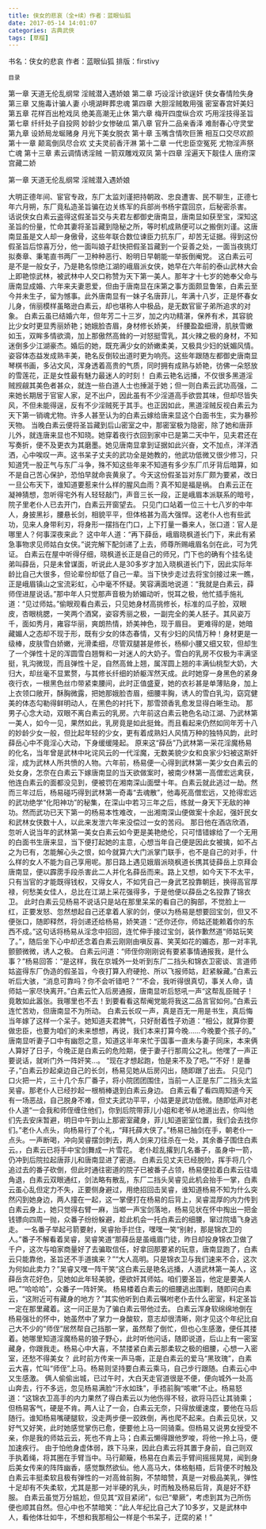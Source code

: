 ```yaml
---
title: 侠女的悲哀（全+续）作者：蓝眼仙狐
date: 2017-05-14 14:01:07
categories: 古典武俠
tags: [草榴]
---
```

书名：侠女的悲哀
    作者：蓝眼仙狐
    排版：firstivy


    目录

第一章 天道无伦乱纲常 淫贼潜入遇娇娘
    第二章 巧设淫计欲逞奸 侠女春情险失身
    第三章 又施毒计骗人妻 小境湖畔葬忠魂
    第四章 大胆淫贼敢用强 密室春宫奸美妇
    第五章 花样百出枪戏凤 绝美高潮无止休
    第六章 梅开四度纵合欢 巧用淫技得圣旨
    第七章 纤纤处子自投网 妙龄少女惨破瓜
    第八章 官升二品亲香泽 难耐春心守灵堂
    第九章 设娇局龙蜒赌身 月光下美女脱衣
    第十章 玉嘴含情吹巨箫 相互口交尽欢颜
    第十一章 颠鸾倒凤尽合欢 丈夫灵前香汗淋
    第十二章 一代忠臣空冤死 尤物淫声祭亡魂
    第十三章 素云调情诱淫贼 一箭双雕戏双凤
    第十四章 淫遍天下靓佳人 唐府深宫藏二娇




第一章 天道无伦乱纲常 淫贼潜入遇娇娘

大明正德年间、宦官专政，东厂太监刘谨把持朝政、忠良遭害、民不聊生，正德七年六月朔，东厂竟私造圣旨骗在边关练军的兵部尚书杨宇霆回京，后秘密杀害。
话说侠女白素云盗得这假圣旨交与夫君左都御史唐南显，唐南显如获至宝，深知这圣旨的份量，忙命其妻将圣旨藏到隐秘之所，等时机成熟便可以之搬倒刘谨。这唐南显虽是文人却一身傲骨，这些年联合数位谏臣力抗东厂，却苦无证据。得到这份假圣旨后惊喜万分，他一面叫娘子赶快把假圣旨藏到一个妥善之处，一面当夜挑灯拟奏章、秉笔直书两厂一卫种种恶行、盼明日早朝能一举扳倒阉党。
这白素云可是不是一般女子，乃是艳名惊绝江湖的峨眉派女侠，她早在六年前的泰山武林大会上即艳惊武林，被武林中人交口称赞为天下第一美人。那年才十七岁的她奉父命与唐南显成婚、六年来夫妻恩爱，但由于唐南显在床第之事方面颇显鲁笨，白素云至今并未生子，留为憾事。此外唐南显有一妹子名唐菲儿，年满十八岁，正是怀春女儿身，俏丽模样虽略逊白素云，却也堪称人中极品，是无数官宦子弟所追求的对象。
白素云虽已结婚六年，但年芳二十三岁，加之内功精湛，保养有术，其容貌比少女时更显秀丽娇艳；她娥脸杏眉，身材修长娇美， 纤腰盈盈细滑，肌肤雪嫩如玉，双眸多情欲滴，加上那傲然高耸的一对怒挺雪乳，其火辣之极的身材，不知迷倒多少江湖豪杰。婚后的她，既充满少女的娇嫩柔美，又极具少妇的妩媚风情。姿容体态益发成熟丰美，艳名反倒较出道时更为响亮。这些年跟随左都御史唐南显琴棋书画，多沾文风，浑身透着高贵的气质，同时拥有成熟与娇艳，彷佛一朵怒放的雪莲花，正是女性最有魅力最迷人的时刻！
白素云艳名远播，不仅很多黑道淫贼觊觎其美色者甚众，就连一些白道人士也捶涎于她；但一则白素云武功高强，二来她长期居于官宦人家，足不出户，因此虽有不少淫道高手欲尝其味，但却尽皆失风，不但未能得逞，反有不少淫贼死于其手。也正因如此，黑道淫贼反视白素云为天下第一销魂尤物。许多人甚至认为的白素云嫁给唐来显这个白面书生，实为暴殄天物。
当晚白素云便将圣旨藏到后山密室之中，那密室极为隐密，除了她和唐菲儿外，就连唐来显也不知晓。她穿着夜行衣回到家中已是第二天中午，见夫君还在写奏折，便不及更衣为其磨墨。她见唐南显拿到证据如此兴奋，文不加点，洋洋洒洒，心中唉叹一声。这书呆子丈夫的武功全是她教的，他武功低微又很少修习，只知道凭一股正气与东厂斗争，殊不知这些年来不知道有多少东厂爪牙背后暗算，如不是自己苦心保护，恐怕早就命丧黄泉了。今天这份假圣旨对东厂颇为要紧，改日一旦公布天下，谁知道要惹来什么样的腥风血雨？真不知是福是祸。
白素云正在凝神猜想，忽听得宅外有人轻轻敲门，声音三长一段，正是峨眉本派联系的暗号，院子里老仆人已去开门，白素云开窗望去。
只见门口站着一位三十七八岁的中年人，身披黑衫，腰悬长剑，相貌平平，但体格甚为高大强悍。这老仆人也有些武功，见来人身带利刃，将身形一摆挡在门口，上下打量一番来人，张口道：官人是哪里人？何事深夜来此？
这中年人道：“再下薛岳，峨眉晓枫道长门下，来此有紧急事物求见师姑白女侠。”说完解下配剑递了上去，师尊所赐峨眉名剑在此，可为凭证。
白素云在屋中听得仔细，晓枫道长正是自己的师兄，门下也的确有个挂名徒弟叫薛岳，只是未曾谋面，听说此人是30多岁才加入晓枫道长门下，因此实际年龄比自己大很多，但论辈份却低了自己一辈。当下快步走过去将宝剑接过来一瞧，正是峨眉镇山之宝流彩虹，心中毫不怀疑。笑容满面地说道：“我就是白素云，薛师侄进屋说话。”那中年人只觉那声音极为娇媚动听，悦耳之极，他忙插手施礼道：“见过师姑。”偷眼观看白素云，只见她身材高挑修长，标准的瓜子脸，双眼皮，杏眼桃腮，一笑两个酒窝，姿容秀丽之极，一副完全的美人胚子。其风姿万千，面如秀月，雍容华丽，爽朗热情，娇美神色，现于眉目。
更难得的是，她暗藏媚人之态却不现于形，既有少女的体态春情，又有少妇的风情万种！身材更是一级棒，皮肤雪白娇嫩，光滑柔细，尽管双腿甚是修长，杨柳小腰又细又软，但却生了一个弹性十足的浑圆雪白翘臀和一对迷人的大奶子。雪白的乳房不仅极为丰满坚挺，乳沟微现，而且弹性十足，自然高耸上翘，属浑圆上翘的丰满仙桃型大奶，大归大，却丝毫不显累赘，与其修长纤细的娇躯浑然天成。此时她穿一身黑色的紧身夜行衣，一根黑色丝巾带紧束腰间，此时正值盛夏，她的衣衫甚是单薄贴身，加上上衣领口敞开，酥胸微露，把她那娥脸杏眉，细腰丰胸，诱人的雪白乳沟，窈窕健美的体态勾勒得鲜明动人，在黑色的衬托下，那雪颈香乳愈发显得白晰生动。
那男子心念大动，双眼不离白素云的乳房。六年前这白素云艳色名动江湖、乃武林第一美人，如今一见，果然如此，乳房竟是如此挺耸。而且看起来仍然如同年芳十八的妙龄少女一般，但比起年轻的少女，更有着成熟妇人风情万种的独特风韵，此时薛岳心中不竟淫心大动，下身缓缓隆起。
原来这“薛岳”乃武林第一采花淫魔杨易的化名，当年曾是武林中叱诧风云的一代淫魔，无数美貌少女和良家少妇被这斯奸淫，成为武林人所共愤的人物。六年前，杨易便一心得到武林第一美少女白素云的处女身，怎奈在白素云下嫁唐南显的当天欲做案时，被南少林第一高僧宏远禽获，他连白素云的面都没见到，便被罚在湘南深山面壁十年。白素云就此逃过一劫。然而三年过后，杨易碰巧得到武林第一奇毒“去魂散”，他毒死高僧宏远，又抢得宏远的武功绝学“化阳神功”的秘集，在深山中若习三年之后，练就一身天下无敌的神功。然而武功已天下第一的杨易本性难改，一出湘南深山便做案十余起，强奸民女和武林女侠数十人，以此来发泄六年来没偿过一女的苦闷。
那日他在酒店欣酒，忽听人说当年的武林第一美女白素云如今更是美艳绝伦，只可惜错嫁给了一个无用的白面书生唐来显，当下便打起她的主意，心想当年自己便是因此女被擒，如不占之为已有，怎能解心头之恨，如今就算六大门派掌门联手，也不是自己的对手，什么样的女人不能为自己享用呢。那日路上遇见娥眉派晓枫道长携其徒薛岳上京拜会唐南显，便以霹雳手段杀害此二人并化名薛岳而来。路上又想，如今天下不太平，只有当官的才能既得钱权，又得女人，不如凭自己一身武艺投靠朝廷，换得高官厚禄，何愁美女佳人，总比在江湖上采花强得多，于是他便以薛岳之名投靠了锦衣卫。
此时白素云见杨易不说话只是站在那里呆呆的看自己的胸部，不觉脸上一红，正要发怒、忽然想起自己还拿着人家的剑，便以为杨易是想要回宝剑，但又不便张口，随即释然，将剑递还给杨易，娇笑道：“还你还你，师姑还能赖着你的东西不成。”这句话将杨易从淫念中招回，连忙伸手接过宝剑，装作歉然道“师姑玩笑了。”，随后坐下心中却还念着白素云刚刚由嗔反喜、笑芙如花的媚态，那一对丰乳颤颤微微，诱人之极。
白素云问道：“师侄你刚刚说有要紧事情通报我，是什么事？”杨易回答：“是这样，我在京城外一处听到东厂二挡头和锦衣卫密谈、言道师姑盗得东厂伪造的假圣旨，今夜打算入府硬抢、所以飞报师姑，赶紧躲藏。”白素云听后大骇，“消息可靠吗？你不会听错吧？”“不会，我听得很真切，事关人命，请师姑一家尽快离开。”白素云忙入后房通报，唐南显听后怒吼一声“这帮乱臣贼子！竟敢如此嚣张。我哪里也不去！到要看看这帮阉党能将我这二品言官如何。”白素云连忙苦劝，但唐南显不为所动。
白素云长叹一声，真是百无一用是书生，真后悔当年嫁了这样一个呆子。她知道夫君脾气，只好耐着性子劝道：“相公，就算你要做忠臣，也要为咱们的未来想想，再说，我们本来打算今晚……今晚要个孩子的。” 唐南显听妻子口中有幽怨之意，知道这半年来忙于国事一直未与妻子同床，本来俩人算好了日子，今晚正是白素云的危险期，便于妻子行那周公之礼。他嘿了一声正要说话，就听门外一阵奸笑…。
“现在才想起跑，怕是来不及了吧。”“不好！是番子，”白素云抄起桌边自己的长剑，杨易见她从后房闪出，随即跟了出去。
只见门口火把一片，三十几个东厂番子，将小院团团围住，当前一人正是东厂二挡头太监吴睿。那老仆人已经抄起一根梢棒退到白素云身边。
白素云看了看四周知道今天有一场恶战，自己脱身不难，但丈夫武功平平，小姑更是武功低微。随即低声对老仆人道“一会我和师侄缠住他们，你到后院带菲儿小姐和老爷从地道出去，你叫他们先去安床暂避，明日中午到山上那密室藏身，菲儿知道密室位置，我们会去找你们。”老仆人点头，向杨易行了个礼，“拜托薛大侠了。”杨易已抽剑在手，朝老仆一点头。一声断喝，冲向吴睿摆剑刺去，两人剑来刀往杀在一处，其余番子围住白素云。，白素云已将手中宝剑舞成一片雪花。
老仆趁乱撂到几名番子，虽身中一箭，仍冲到后院拉起唐菲儿和唐南显进了密道。
白素云见丈夫已经脱险，挥手将几个追过去的番子砍倒，但此时通往密道的院子已被番子占领，杨易便拉着白素云往墙角退，白素云双眼通红，剑法略有散乱，东厂二挡头吴睿见此机会抬手一掌，白素云虽心乱但定力不失，正要侧身避过，用绝招回击吴睿，谁知道杨易不知为什么突然闪到她身边，两人撞在一起，这一掌便打在杨易的后背上，吴睿混厚的内力传到白素云身上，她只觉得右臂一麻，当啷一声宝剑落地，杨易见状在怀中掏出一把金钱镖向四周一抛，众番子纷纷躲避，趁此机会一托白素云的细腰，窜过院墙飞身逃走。
一名番子举起弓箭要射，吴睿抬手拦住，嘿嘿一笑“别射，那是锦衣卫的人。”番子不解看着吴睿，吴睿笑道“那薛岳是虽峨眉门徒，昨日却投身锦衣卫做了千户，这次与咱家商量好了去骗取信任，好拿回那要紧的玩意，唐南显跑了，白素云只能靠他，圣旨还不手道擒来？”“大人高明。只是锦衣卫与我们速来不合，这次为何如此卖力？”吴睿又嘿一阵干笑“这白素云是艳名远播，人道武林第一美人，这薛岳贪花好色，见她如此年轻美貌，便欲奸其师姑。咱们要圣旨，他定是要美人吧。”“哈哈哈”，众番子一阵奸笑。
杨易楼着白素云的细腰逃出围剿，随即问白素云，“这附近可有藏身的地方？”其实他听到白素云嘱咐老仆去什么密室，料定圣旨一定在那里藏着。这一问正是为了骗白素云带他过去。
白素云浑身软绵绵地倒在杨易强壮的怀中，她虽然中了掌力一身酸软，意志却很清晰，刚才见这个年纪比自己大不少的“师侄”居然帮自己挡那一掌，虽然帮了倒忙，但也心生感激，便任其搂着。她哪里知道淫魔杨易的狼子野心，此时听他问话，随即说道，后山上有一密室藏身，你跟我走。杨易心中大喜，不禁搂紧白素云那柔软之极的细腰，心想一入密室，还愁不得美女？
此时前方传来一声马嘶，正是白素云的爱马“黑玫瑰”，白素云大喜，忙叫“师侄”上马。杨易则坚持要白素云乘马，自己步行跟随。白素云心中又生感激。
俩人偷偷出城，已过午时，大白天走官道很是不便，便向城外一处高山奔去，行不多远，忽见杨易满脸“汗水如珠”，手捂前胸“咳嗽”不止。杨易怒道：“这锦衣卫高手的内力果然了得白素云以为他伤得不轻，欲将马匹让其骑乘；但杨易客气，硬是不肯。两人让了一会，白素云无奈，只得放缓速度，要他在马后随行。谁知杨易嘴硬腿软，没走两步便一跤跌倒，再也爬不起来。白素云见状，又好气又好笑，此时她感觉掌伤已愈，便要他上马一同骑乘。但杨易又说男女授受不亲，你是我的师姑云云，死也不肯上马；白素云懒得跟他罗唆，将他一拎上马，便加速疾行。
由于怕他身虚体弱，跌下马来，因此白素云将其置于身前，自己则双手执着绳，将其圈在手臂当中。马行颠簸，杨易在白素云手臂间摇摇晃晃，闻到身后美女传来的阵阵幽香，感觉飘然欲仙。他人高马大，体格魁梧，后背便不时触及白素云丰挺柔软且极有弹性的一对高耸前胸，不禁暗赞，真是一对极品美乳，弹性十足却有不失柔软，尤其是那一对半硬的乳头，时而触及杨易后背，真是好不舒服。 白素云虽觉万分尴尬，但见其“双目紧闭”，似已“晕厥”，考虑到其为己所伤便也顺其自然。但心中也不禁暗笑：“此人年纪比自己大了10多岁，又是武林中人，看他体壮如牛，不想和我那相公一样是个书呆子，迂腐的紧！”